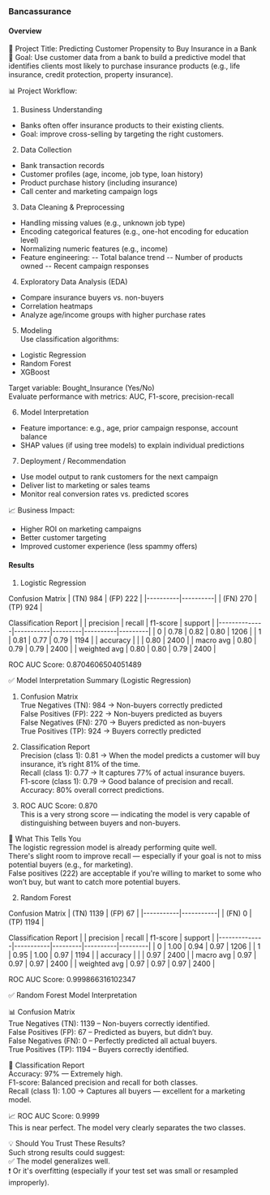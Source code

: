 ### Bancassurance

#### Overview
🏦 Project Title: Predicting Customer Propensity to Buy Insurance in a Bank<br/>
🎯 Goal: Use customer data from a bank to build a predictive model that identifies clients most likely to purchase insurance products (e.g., life insurance, credit protection, property insurance).<br/>

📊 Project Workflow: <br/>

1. Business Understanding<br/>
- Banks often offer insurance products to their existing clients.
- Goal: improve cross-selling by targeting the right customers.

2. Data Collection<br/>
- Bank transaction records
- Customer profiles (age, income, job type, loan history)
- Product purchase history (including insurance)
- Call center and marketing campaign logs

3. Data Cleaning & Preprocessing<br/>
- Handling missing values (e.g., unknown job type)
- Encoding categorical features (e.g., one-hot encoding for education level)
- Normalizing numeric features (e.g., income)
- Feature engineering:
-- Total balance trend
-- Number of products owned
-- Recent campaign responses

4. Exploratory Data Analysis (EDA)<br/>
- Compare insurance buyers vs. non-buyers
- Correlation heatmaps
- Analyze age/income groups with higher purchase rates

5. Modeling<br/>
Use classification algorithms:
- Logistic Regression
- Random Forest
- XGBoost

Target variable: Bought_Insurance (Yes/No)<br/>
Evaluate performance with metrics: AUC, F1-score, precision-recall<br/>

6. Model Interpretation<br/>
- Feature importance: e.g., age, prior campaign response, account balance
- SHAP values (if using tree models) to explain individual predictions

7. Deployment / Recommendation<br/>
- Use model output to rank customers for the next campaign
- Deliver list to marketing or sales teams
- Monitor real conversion rates vs. predicted scores

📈 Business Impact:<br/>
- Higher ROI on marketing campaigns
- Better customer targeting
- Improved customer experience (less spammy offers)



#### Results

1) Logistic Regression<br/>

Confusion Matrix
| (TN) 984 | (FP) 222 |
|----------|----------|
| (FN) 270 | (TP) 924 | 
  
Classification Report
|              | precision | recall  | f1-score | support |
|--------------|-----------|---------|----------|---------|
| 0            | 0.78      | 0.82    | 0.80     | 1206    |
| 1            | 0.81      | 0.77    | 0.79     | 1194    |
| accuracy     |           |         | 0.80     | 2400    |
| macro avg    | 0.80      | 0.79    | 0.79     | 2400    |
| weighted avg | 0.80      | 0.80    | 0.79     | 2400    |

ROC AUC Score: 0.8704606504051489


✅ Model Interpretation Summary (Logistic Regression)

1. Confusion Matrix<br/>
True Negatives (TN): 984 → Non-buyers correctly predicted<br/>
False Positives (FP): 222 → Non-buyers predicted as buyers<br/>
False Negatives (FN): 270 → Buyers predicted as non-buyers<br/>
True Positives (TP): 924 → Buyers correctly predicted<br/>

2. Classification Report<br/>
Precision (class 1): 0.81 → When the model predicts a customer will buy insurance, it’s right 81% of the time.<br/>
Recall (class 1): 0.77 → It captures 77% of actual insurance buyers.<br/>
F1-score (class 1): 0.79 → Good balance of precision and recall.<br/>
Accuracy: 80% overall correct predictions.<br/>

3. ROC AUC Score: 0.870<br/>
This is a very strong score — indicating the model is very capable of distinguishing between buyers and non-buyers.<br/>

🧠 What This Tells You<br/>
The logistic regression model is already performing quite well.<br/>
There's slight room to improve recall — especially if your goal is not to miss potential buyers (e.g., for marketing).<br/>
False positives (222) are acceptable if you're willing to market to some who won’t buy, but want to catch more potential buyers.


2) Random Forest<br/>

Confusion Matrix
| (TN) 1139 | (FP) 67   |
|-----------|-----------|
| (FN) 0    | (TP) 1194 | 
  
Classification Report
|              | precision | recall  | f1-score | support |
|--------------|-----------|---------|----------|---------|
| 0            | 1.00      | 0.94    | 0.97     | 1206    |
| 1            | 0.95      | 1.00    | 0.97     | 1194    |
| accuracy     |           |         | 0.97     | 2400    |
| macro avg    | 0.97      | 0.97    | 0.97     | 2400    |
| weighted avg | 0.97      | 0.97    | 0.97     | 2400    |

ROC AUC Score: 0.999866316102347


✅ Random Forest Model Interpretation

📊 Confusion Matrix<br/>
True Negatives (TN): 1139 – Non-buyers correctly identified.<br/>
False Positives (FP): 67 – Predicted as buyers, but didn’t buy.<br/>
False Negatives (FN): 0 – Perfectly predicted all actual buyers.<br/>
True Positives (TP): 1194 – Buyers correctly identified.<br/>

📄 Classification Report<br/>
Accuracy: 97% — Extremely high.<br/>
F1-score: Balanced precision and recall for both classes.<br/>
Recall (class 1): 1.00 → Captures all buyers — excellent for a marketing model.<br/>

📈 ROC AUC Score: 0.9999<br/>
This is near perfect. The model very clearly separates the two classes.<br/>

💡 Should You Trust These Results?<br/>
Such strong results could suggest:<br/>
✅ The model generalizes well.<br/>
❗ Or it's overfitting (especially if your test set was small or resampled improperly).


